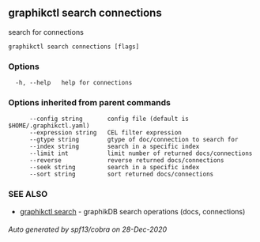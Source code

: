 ## graphikctl search connections

search for connections

```
graphikctl search connections [flags]
```

### Options

```
  -h, --help   help for connections
```

### Options inherited from parent commands

```
      --config string       config file (default is $HOME/.graphikctl.yaml)
      --expression string   CEL filter expression
      --gtype string        gtype of doc/connection to search for
      --index string        search in a specific index
      --limit int           limit number of returned docs/connections
      --reverse             reverse returned docs/connections
      --seek string         search in a specific index
      --sort string         sort returned docs/connections
```

### SEE ALSO

* [graphikctl search](graphikctl_search.md)	 - graphikDB search operations  (docs, connections)

###### Auto generated by spf13/cobra on 28-Dec-2020
